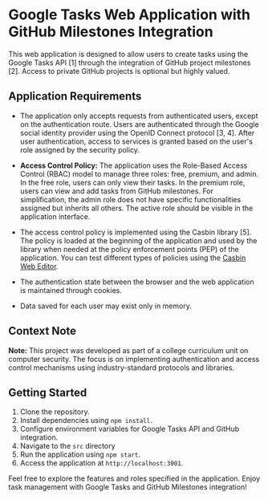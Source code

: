 # Google Tasks Web Application with GitHub Milestones Integration

This web application is designed to allow users to create tasks using the Google Tasks API [1] through the integration of GitHub project milestones [2]. Access to private GitHub projects is optional but highly valued.

## Application Requirements

- The application only accepts requests from authenticated users, except on the authentication route. Users are authenticated through the Google social identity provider using the OpenID Connect protocol [3, 4]. After user authentication, access to services is granted based on the user's role assigned by the security policy.

- **Access Control Policy:** The application uses the Role-Based Access Control (RBAC) model to manage three roles: free, premium, and admin. In the free role, users can only view their tasks. In the premium role, users can view and add tasks from GitHub milestones. For simplification, the admin role does not have specific functionalities assigned but inherits all others. The active role should be visible in the application interface.

- The access control policy is implemented using the Casbin library [5]. The policy is loaded at the beginning of the application and used by the library when needed at the policy enforcement points (PEP) of the application. You can test different types of policies using the [Casbin Web Editor](https://casbin.org/editor/).

- The authentication state between the browser and the web application is maintained through cookies.

- Data saved for each user may exist only in memory.

## Context Note

**Note:** This project was developed as part of a college curriculum unit on computer security. The focus is on implementing authentication and access control mechanisms using industry-standard protocols and libraries.

## Getting Started

1. Clone the repository.
2. Install dependencies using `npm install`.
3. Configure environment variables for Google Tasks API and GitHub integration.
4. Navigate to the `src` directory
5. Run the application using `npm start`.
6. Access the application at `http://localhost:3001`.

Feel free to explore the features and roles specified in the application. Enjoy task management with Google Tasks and GitHub Milestones integration!

